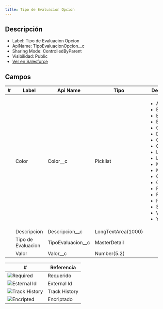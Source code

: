 ```yaml
---
title: Tipo de Evaluacion Opcion
---
```


<!-- START autogenerated -->

## Descripción

- Label: Tipo de Evaluacion Opcion
- ApiName: TipoEvaluacionOpcion\_\_c
- Sharing Mode: ControlledByParent
- Visibilidad: Public
- [Ver en Salesforce](https://test.salesforce.com/lightning/setup/ObjectManager/lookupRedirect?lookup=entityByApiName&apiName=TipoEvaluacionOpcion__c)

## Campos

| #                         | Label              | Api Name            | Tipo               | Descripcion                                                                                                                                                                                                                                                                                                   |
| ------------------------- | ------------------ | ------------------- | ------------------ | ------------------------------------------------------------------------------------------------------------------------------------------------------------------------------------------------------------------------------------------------------------------------------------------------------------- |
| <div class="icons"></div> | Color              | Color\_\_c          | Picklist           | <ul><li>Aquamarine</li><li>Black</li><li>Blue</li><li>Brown</li><li>Cyan</li><li>DarkBlue</li><li>Gray</li><li>Green</li><li>LightBlue</li><li>Lime</li><li>Magenta</li><li>Maroon</li><li>Olive</li><li>Orange</li><li>Pink</li><li>Purple</li><li>Red</li><li>Silver</li><li>White</li><li>Yellow</li></ul> |
| <div class="icons"></div> | Descripcion        | Descripcion\_\_c    | LongTextArea(1000) | <ul></ul>                                                                                                                                                                                                                                                                                                     |
| <div class="icons"></div> | Tipo de Evaluacion | TipoEvaluacion\_\_c | MasterDetail       | <ul></ul>                                                                                                                                                                                                                                                                                                     |
| <div class="icons"></div> | Valor              | Valor\_\_c          | Number(5.2)        | <ul></ul>                                                                                                                                                                                                                                                                                                     |

| #                                                              | Referencia    |
| -------------------------------------------------------------- | ------------- |
| <div class="icons">![Required](/img/lock_60.png)</div>         | Requerido     |
| <div class="icons">![Esternal Id](/img/database_60.png)</div>  | External Id   |
| <div class="icons">![Track History](/img/tracker_60.png)</div> | Track History |
| <div class="icons">![Encripted](/img/password_60.png)</div>    | Encriptado    |

<!-- END autogenerated -->
